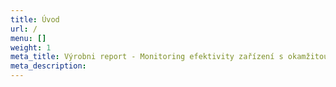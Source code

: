 ```yaml
---
title: Úvod
url: /
menu: []
weight: 1
meta_title: Výrobni report - Monitoring efektivity zařízení s okamžitou návratností investice
meta_description: 
---
```

